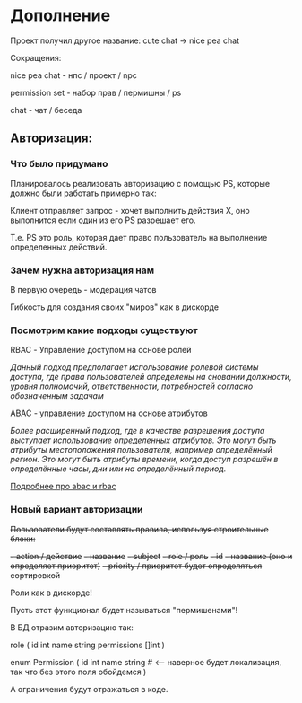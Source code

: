 # Дополнение

Проект получил другое название: cute chat -> nice pea chat

Сокращения:

nice pea chat - нпс / проект / npc

permission set - набор прав / пермишны / ps

chat - чат / беседа  

## Авторизация:

### Что было придумано

Планировалось реализовать авторизацию с помощью PS, которые должно были работать примерно так:

Клиент отправляет запрос - хочет выполнить действия X, оно выполнится если один из его PS разрешает его.

Т.е. PS это роль, которая дает право пользователь на выполнение определенных действий.  

### Зачем нужна авторизация нам

В первую очередь - модерация чатов

Гибкость для создания своих "миров" как в дискорде

### Посмотрим какие подходы существуют

RBAC - Управление доступом на основе ролей

_Данный подход предполагает использование ролевой системы доступа, 
где права пользователей определены на сновании должности, уровня полномочий, 
ответственности, потребностей согласно обозначенным задачам_

ABAC - управление доступом на основе атрибутов

_Более расширенный подход, где в качестве разрешения доступа
выступает использование определенных атрибутов. Это могут быть
атрибуты местоположения пользователя, например определённый регион. 
Это могут быть атрибуты времени, когда доступ разрешён в определённые часы,
дни или на определённый период._

[Подробнее про abac и rbac](https://habr.com/ru/companies/custis/articles/248649/)


### Новый вариант авторизации

~~Пользователи будут составлять правила, используя строительные блоки:~~

~~- action / действие~~
  ~~- название~~
  ~~- subject~~
  ~~- role / роль~~
  ~~- id~~
  ~~- название (оно и определяет приоритет)~~
  ~~- priority / приоритет будет определяться сортировкой~~


Роли как в дискорде!

Пусть этот функционал будет называться "пермишенами"!


В БД отразим авторизацию так:

role (
    id int
    name string
    permissions []int
)

enum Permission (
    id int
    name string # <-- наверное будет локализация, так что без этого поля обойдемся
)

А ограничения будут отражаться в коде.






